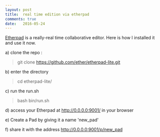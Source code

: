 ```yaml
---
layout: post
title:  real time edition via etherpad
comments: true
date:   2016-05-24
---
```

[Etherpad](http://etherpad.org) is a really-real time collaborative editor. Here is how I installed it and use it now. 


a) clone the repo :

> git clone https://github.com/ether/etherpad-lite.git

b) enter the directory

> cd etherpad-lite/

c) run the run.sh 

> bash bin/run.sh

d) access your Etherpad at http://0.0.0.0:9001/ in your browser

e) Create a Pad by giving it a name 'new_pad'

f) share it with the address http://0.0.0.0:9001/p/new_pad
